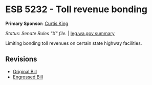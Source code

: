# ESB 5232 - Toll revenue bonding
**Primary Sponsor:** [Curtis King](/person/leg/curtis.king.md)

*Status: Senate Rules "X" file.* | [leg.wa.gov summary](https://app.leg.wa.gov/billsummary?BillNumber=5232&Year=2021)

Limiting bonding toll revenues on certain state highway facilities.

## Revisions
* [Original Bill](1/)
* [Engrossed Bill](1/)